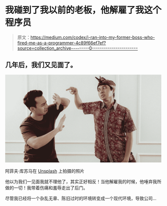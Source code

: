 # 我碰到了我以前的老板，他解雇了我这个程序员

> 原文：<https://medium.com/codex/i-ran-into-my-former-boss-who-fired-me-as-a-programmer-4c89f66ef7ef?source=collection_archive---------0----------------------->

## 几年后，我们又见面了。

![](img/700a7538ec81b948a1a9b899d0643f23.png)

阿菲夫·库苏马在 [Unsplash](https://unsplash.com?utm_source=medium&utm_medium=referral) 上拍摄的照片

他以为我们一见面我就不理他了，其实正好相反！当他解雇我的时候，他唾弃我所做的一切！我带着伤痛和羞辱走出了后门。

尽管我已经将一个杂乱无章、陈旧过时的环境转变成一个现代环境，导致公司…